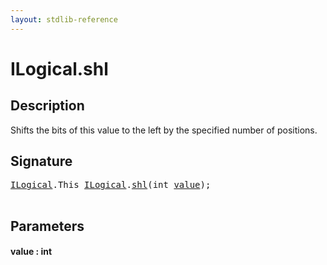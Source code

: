 ```yaml
---
layout: stdlib-reference
---
```


# ILogical\.shl

## Description

Shifts the bits of this value to the left by the specified number of positions.




## Signature 

<pre>
<a href="index.md" class="code_type">ILogical</a>.<span class="code_keyword">This</span> <a href="index.md" class="code_type">ILogical</a>.<a href="shl.md">shl</a>(<span class="code_keyword">int</span> <a href="shl.md#decl-value" class="code_param">value</a>);

</pre>

## Parameters

####  <a id="decl-value"></a>value  : int


<script>
// Fix .md links to .html when on ReadTheDocs
if (window.location.hostname.includes('readthedocs') || 
    window.location.hostname.includes('rtfd.io')) {
  document.addEventListener('DOMContentLoaded', function() {
    const links = document.querySelectorAll('a');
    links.forEach(link => {
      const href = link.getAttribute('href');
      if (href && href.includes('.md')) {
        // This regex will handle .md links with or without fragment identifiers or query parameters
        link.href = link.href.replace(/(.+)\.md(#[^?]*)?(\?.*)?$/, '$1.html$2$3');
      }
    });
  });
}
</script>
